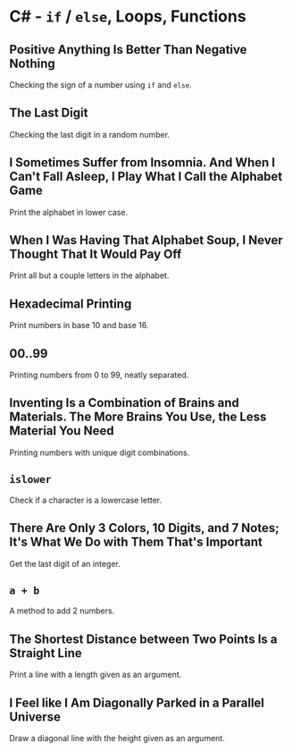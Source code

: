 # C# - `if` / `else`, Loops, Functions

## Positive Anything Is Better Than Negative Nothing
Checking the sign of a number using `if` and `else`.

## The Last Digit
Checking the last digit in a random number.

## I Sometimes Suffer from Insomnia. And When I Can't Fall Asleep, I Play What I Call the Alphabet Game
Print the alphabet in lower case.

## When I Was Having That Alphabet Soup, I Never Thought That It Would Pay Off
Print all but a couple letters in the alphabet.

## Hexadecimal Printing
Print numbers in base 10 and base 16.

## 00..99
Printing numbers from 0 to 99, neatly separated.

## Inventing Is a Combination of Brains and Materials. The More Brains You Use, the Less Material You Need
Printing numbers with unique digit combinations.

## `islower`
Check if a character is a lowercase letter.

## There Are Only 3 Colors, 10 Digits, and 7 Notes; It's What We Do with Them That's Important
Get the last digit of an integer.

## `a + b`
A method to add 2 numbers.

## The Shortest Distance between Two Points Is a Straight Line
Print a line with a length given as an argument.

## I Feel like I Am Diagonally Parked in a Parallel Universe
Draw a diagonal line with the height given as an argument.
